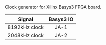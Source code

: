 Clock generator for Xilinx Basys3 FPGA board.

|    Signal     | Basys3 IO |
|---------------|:---------:|
| 8192kHz clock |   JA-1    |
| 2048kHz clock |   JA-2    |
